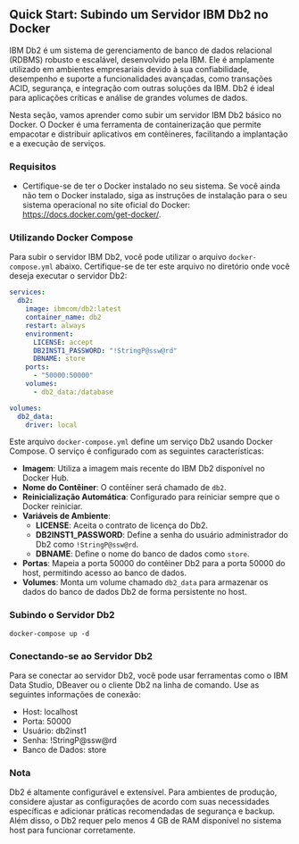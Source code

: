 ## Quick Start: Subindo um Servidor IBM Db2 no Docker

IBM Db2 é um sistema de gerenciamento de banco de dados relacional (RDBMS) robusto e escalável, desenvolvido pela IBM. Ele é amplamente utilizado em ambientes empresariais devido à sua confiabilidade, desempenho e suporte a funcionalidades avançadas, como transações ACID, segurança, e integração com outras soluções da IBM. Db2 é ideal para aplicações críticas e análise de grandes volumes de dados.

Nesta seção, vamos aprender como subir um servidor IBM Db2 básico no Docker. O Docker é uma ferramenta de containerização que permite empacotar e distribuir aplicativos em contêineres, facilitando a implantação e a execução de serviços.

### Requisitos
- Certifique-se de ter o Docker instalado no seu sistema. Se você ainda não tem o Docker instalado, siga as instruções de instalação para o seu sistema operacional no site oficial do Docker: https://docs.docker.com/get-docker/.

### Utilizando Docker Compose
Para subir o servidor IBM Db2, você pode utilizar o arquivo `docker-compose.yml` abaixo. Certifique-se de ter este arquivo no diretório onde você deseja executar o servidor Db2:

```yaml
services:
  db2:
    image: ibmcom/db2:latest
    container_name: db2
    restart: always
    environment:
      LICENSE: accept
      DB2INST1_PASSWORD: "!StringP@ssw@rd"
      DBNAME: store
    ports:
      - "50000:50000"
    volumes:
      - db2_data:/database

volumes:
  db2_data:
    driver: local
```

Este arquivo `docker-compose.yml` define um serviço Db2 usando Docker Compose. O serviço é configurado com as seguintes características:

- **Imagem**: Utiliza a imagem mais recente do IBM Db2 disponível no Docker Hub.
- **Nome do Contêiner**: O contêiner será chamado de `db2`.
- **Reinicialização Automática**: Configurado para reiniciar sempre que o Docker reiniciar.
- **Variáveis de Ambiente**:
  - **LICENSE**: Aceita o contrato de licença do Db2.
  - **DB2INST1_PASSWORD**: Define a senha do usuário administrador do Db2 como `!StringP@ssw@rd`.
  - **DBNAME**: Define o nome do banco de dados como `store`.
- **Portas**: Mapeia a porta 50000 do contêiner Db2 para a porta 50000 do host, permitindo acesso ao banco de dados.
- **Volumes**: Monta um volume chamado `db2_data` para armazenar os dados do banco de dados Db2 de forma persistente no host.

### Subindo o Servidor Db2

```shell
docker-compose up -d
```

### Conectando-se ao Servidor Db2

Para se conectar ao servidor Db2, você pode usar ferramentas como o IBM Data Studio, DBeaver ou o cliente Db2 na linha de comando. Use as seguintes informações de conexão:

- Host: localhost
- Porta: 50000
- Usuário: db2inst1
- Senha: !StringP@ssw@rd
- Banco de Dados: store

### Nota

Db2 é altamente configurável e extensível. Para ambientes de produção, considere ajustar as configurações de acordo com suas necessidades específicas e adicionar práticas recomendadas de segurança e backup. Além disso, o Db2 requer pelo menos 4 GB de RAM disponível no sistema host para funcionar corretamente.